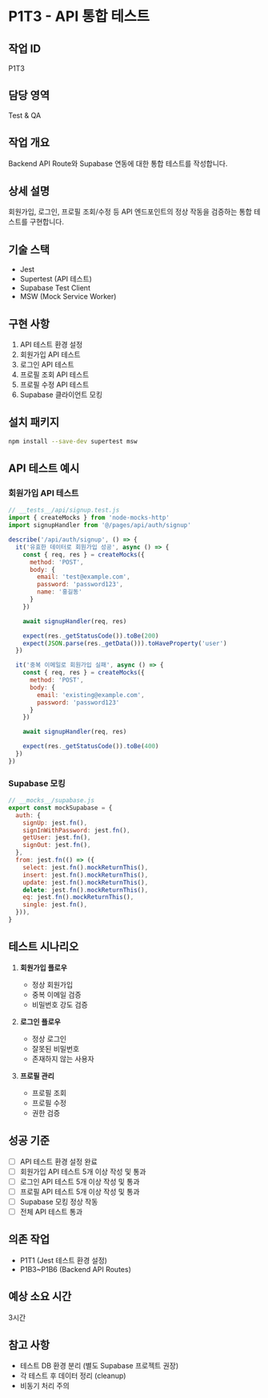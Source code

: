 # P1T3 - API 통합 테스트

## 작업 ID
P1T3

## 담당 영역
Test & QA

## 작업 개요
Backend API Route와 Supabase 연동에 대한 통합 테스트를 작성합니다.

## 상세 설명
회원가입, 로그인, 프로필 조회/수정 등 API 엔드포인트의 정상 작동을 검증하는 통합 테스트를 구현합니다.

## 기술 스택
- Jest
- Supertest (API 테스트)
- Supabase Test Client
- MSW (Mock Service Worker)

## 구현 사항
1. API 테스트 환경 설정
2. 회원가입 API 테스트
3. 로그인 API 테스트
4. 프로필 조회 API 테스트
5. 프로필 수정 API 테스트
6. Supabase 클라이언트 모킹

## 설치 패키지
```bash
npm install --save-dev supertest msw
```

## API 테스트 예시

### 회원가입 API 테스트
```javascript
// __tests__/api/signup.test.js
import { createMocks } from 'node-mocks-http'
import signupHandler from '@/pages/api/auth/signup'

describe('/api/auth/signup', () => {
  it('유효한 데이터로 회원가입 성공', async () => {
    const { req, res } = createMocks({
      method: 'POST',
      body: {
        email: 'test@example.com',
        password: 'password123',
        name: '홍길동'
      }
    })

    await signupHandler(req, res)

    expect(res._getStatusCode()).toBe(200)
    expect(JSON.parse(res._getData())).toHaveProperty('user')
  })

  it('중복 이메일로 회원가입 실패', async () => {
    const { req, res } = createMocks({
      method: 'POST',
      body: {
        email: 'existing@example.com',
        password: 'password123'
      }
    })

    await signupHandler(req, res)

    expect(res._getStatusCode()).toBe(400)
  })
})
```

### Supabase 모킹
```javascript
// __mocks__/supabase.js
export const mockSupabase = {
  auth: {
    signUp: jest.fn(),
    signInWithPassword: jest.fn(),
    getUser: jest.fn(),
    signOut: jest.fn(),
  },
  from: jest.fn(() => ({
    select: jest.fn().mockReturnThis(),
    insert: jest.fn().mockReturnThis(),
    update: jest.fn().mockReturnThis(),
    delete: jest.fn().mockReturnThis(),
    eq: jest.fn().mockReturnThis(),
    single: jest.fn(),
  })),
}
```

## 테스트 시나리오
1. **회원가입 플로우**
   - 정상 회원가입
   - 중복 이메일 검증
   - 비밀번호 강도 검증

2. **로그인 플로우**
   - 정상 로그인
   - 잘못된 비밀번호
   - 존재하지 않는 사용자

3. **프로필 관리**
   - 프로필 조회
   - 프로필 수정
   - 권한 검증

## 성공 기준
- [ ] API 테스트 환경 설정 완료
- [ ] 회원가입 API 테스트 5개 이상 작성 및 통과
- [ ] 로그인 API 테스트 5개 이상 작성 및 통과
- [ ] 프로필 API 테스트 5개 이상 작성 및 통과
- [ ] Supabase 모킹 정상 작동
- [ ] 전체 API 테스트 통과

## 의존 작업
- P1T1 (Jest 테스트 환경 설정)
- P1B3~P1B6 (Backend API Routes)

## 예상 소요 시간
3시간

## 참고 사항
- 테스트 DB 환경 분리 (별도 Supabase 프로젝트 권장)
- 각 테스트 후 데이터 정리 (cleanup)
- 비동기 처리 주의
